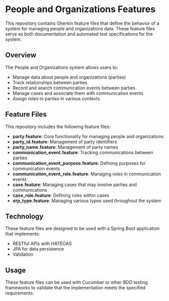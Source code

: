 # People and Organizations Features

This repository contains Gherkin feature files that define the behavior of a system for managing people and organizations data. These feature files serve as both documentation and automated test specifications for the system.

## Overview

The People and Organizations system allows users to:

- Manage data about people and organizations (parties)
- Track relationships between parties
- Record and search communication events between parties
- Manage cases and associate them with communication events
- Assign roles to parties in various contexts

## Feature Files

This repository includes the following feature files:

- **party.feature**: Core functionality for managing people and organizations
- **party_id.feature**: Management of party identifiers
- **party_name.feature**: Management of party names
- **communication_event.feature**: Tracking communications between parties
- **communication_event_purpose.feature**: Defining purposes for communication events
- **communication_event_role.feature**: Managing roles in communication events
- **case.feature**: Managing cases that may involve parties and communications
- **case_role.feature**: Defining roles within cases
- **erp_type.feature**: Managing various types used throughout the system

## Technology

These feature files are designed to be used with a Spring Boot application that implements:
- RESTful APIs with HATEOAS
- JPA for data persistence
- Validation

## Usage

These feature files can be used with Cucumber or other BDD testing frameworks to validate that the implementation meets the specified requirements.
